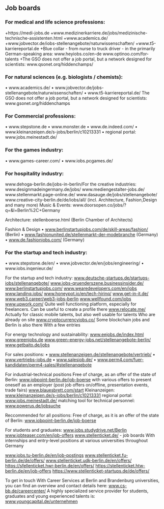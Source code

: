 <h2>Job boards</h2>
<h3>For medical and life science professions:</h3>
+https://medi-jobs.de
+www.medizinerkarriere.de/jobs/medizinische-technische-assistenten.html
+www.academics.de/
+www.jobvector.de/iobs-stellenangebote/naturwissenschaften/
+www.t5-karriereportal.de
+Blue collar - from nurse to truck driver - in the primarily German-speaking area: www.heyiobs.co/en-de
www.optinoo.com/for-talents
+The GSO does not offer a job portal, but a network designed for scientists: www.qsonet.orq/hiddenchamps/

<h3>For natural sciences (e.g. biologists / chemists):</h3>
• www.academics.de/
• www.jobvector.de/jobs-stellenangebote/naturwissenschaften/
• www.t5-karriereportal.de/
The GSO does not offer a job portal, but a network designed for scientists: www.gsonet.org/hiddenchamps

<h3>For Commercial professions:</h3>
• www.stepstone.de
• www.monster.de
• www.de.indeed.com/
• www.kleinanzeiqen.de/s-jobs/berlin/c10213331
• regional portal: www.jobs.meinestadt.de/

<h3>For the games industry:</h3>
• www.games-career.com/
• www.iobs.pcgames.de/

<h3>For hospitality industry:</h3>
www.dehoga-berlin.de/jobs-in-berlin/</
www.hogapage.de/jobs/suche
www.hoga.work/jobs/
www.hoga.jobs/stellenangebote
Blue collar - from nurses to truck drivers - in the primarily German-speaking area: www.heyjobs.co/en-de

<h3>For the creative industries:</h3>
www.designmadeingermany.de/jobs/
www.mediengestalter-jobs.de/
www.stellenmarkt.page-online.de/
www.dasauge.de/jobs/stellenangebote/
www.creative-city-berlin.de/de/iobs/all/ (incl. Architecture, Fashion,Design and many more)
Music & Events: www.doorsopen.co/jobs/?q=&l=Berlin%2C+Germany

Architecture:
stellenboerse.html (Berlin Chamber of Architects)

Fashion & Design
• www.berlinstartupjobs.com/de/skill-areas/fashion/ (Berlin)
• www.fashionunited.de/stellenmarkt-der-modebranche (Germany)
• www.de.fashioniobs.com/ (Germany)

<h3>For the startup and tech industry:</h3>
• www.stepstone.de/en/
• www.jobvector.de/en/jobs/engineering/
• www.iobs.inqenieur.de/

For the startup and tech industry:
www.deutsche-startups.de/startups-iobs/stellenanqebote/
www.iobs-qruenderszene.businessinsider.de/
www.berlinstartupjobs.com/
www.wearedevelopers.com/en/jobs
www.landinq.iobs/
www.honeypot.io/en/tech-hirinq/
www.get-in-it.de/
www.web3.career/web3-jobs-berlin
www.wellfound.com/iobs
www.upwork.com/ Quite well functioning platform, especially for
freelancers. Can be useful to create a profile there
www.relocate.me/ Actually for classic mobile talents, but also well usable for talents Who are already on site
www.cryptocurrencyiobs.co/ Some blockchain jobs and Berlin is also there With a few entries

For energy technology and sustainability:
www.eejobs.de/index.html
www.greenjobs.de
www.green-energy-jobs.net/stellenangebote-berlin/
www.getbaito.de/jobs

For sales positions:
• www.stellenanzeigen.de/stellenangebote/vertrieb/
• www.vertriebs-iobs.de
• www.salesiob.de/
• www.perm4.com/fuer-kandidaten/perm4-sales/#stellenanqebote

For industrial-technical positions
Free of charge, as an offer of the state of Berlin: www.jobpoint-berlin.de/job-boerse with various offers to present oneself as an employer (post job offers on/offline, presentation events, trade fairs)
www.blauesbrett.com/start
Kleinanzeigen: www.kleinanzeiqen.de/s-iobs/berlin/c10213331
regional portal:
www.jobs.meinestadt.de/
matching tool for technical personnel: www.powerus.de/jobsuche

Reccommended for all positions:
Free of charge, as it is an offer of the state of Berlin: www.iobpoint-berlin.de/job-boerse

For students and graduates:
www.jobs.studydrive.net/Berlin
www.jobteaser.com/en/job-offers
www.stellenticket.de/ - job boards With internships and entry-level
positions at various universities throughout Germany

www.jobs.tu-berlin.de/en/job-postings
www.stellenticket.fu-berlin.de/de/offers/
www.stellenticket.udk-berlin.de/en/offers/
https://sfellenticket.hwr-berlin.de/en/offers/
https://stellenticket.htw-berlin.de/en/job-offers
https://www.stellenticket-startups.de/de/offers/

To get in touch With Career Services at Berlin and Brandenburg
universities, you can find an overview and contact details here:
www.cs-bb.de/careercenter/
A highly specialized service provider for students, graduates and young experienced talents is: www.youngcapital.de/unternehmen
